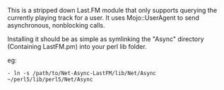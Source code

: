 This is a stripped down Last.FM module that only supports querying the currently playing track for a user. It uses Mojo::UserAgent to send asynchronous, nonblocking calls.

Installing it should be as simple as symlinking the "Async" directory (Containing LastFM.pm) into your perl lib folder.

eg:

    - ln -s /path/to/Net-Async-LastFM/lib/Net/Async ~/perl5/lib/perl5/Net/Async
